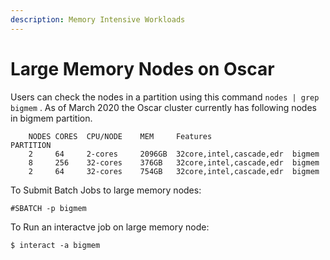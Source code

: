 ```yaml
---
description: Memory Intensive Workloads
---
```


# Large Memory Nodes on Oscar

Users can check the nodes in a partition using this command `nodes | grep bigmem` . As of March 2020 the Oscar cluster currently has following nodes in bigmem partition. 

```text
    NODES CORES  CPU/NODE    MEM     Features                  PARTITION
    2     64     2-cores     2096GB  32core,intel,cascade,edr  bigmem
    8     256    32-cores    376GB   32core,intel,cascade,edr  bigmem
    2     64     32-cores    754GB   32core,intel,cascade,edr  bigmem 
```

To Submit Batch Jobs to large memory nodes:

```text
#SBATCH -p bigmem
```

To Run an interactve job on large memory node:

```text
$ interact -a bigmem
```



